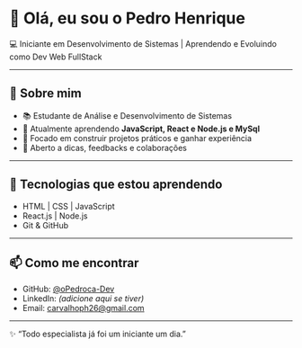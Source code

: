 # 👋 Olá, eu sou o Pedro Henrique

💻 Iniciante em Desenvolvimento de Sistemas | Aprendendo e Evoluindo como Dev Web FullStack  

---

## 🚀 Sobre mim
- 📚 Estudante de Análise e Desenvolvimento de Sistemas  
- 🌱 Atualmente aprendendo **JavaScript, React e Node.js e MySql**  
- 🎯 Focado em construir projetos práticos e ganhar experiência  
- 🤝 Aberto a dicas, feedbacks e colaborações  

---

## 🔧 Tecnologias que estou aprendendo
- HTML | CSS | JavaScript  
- React.js | Node.js  
- Git & GitHub  

---

## 📫 Como me encontrar
- GitHub: [@oPedroca-Dev](https://github.com/oPedroca-Dev)  
- LinkedIn: *(adicione aqui se tiver)*  
- Email:   carvalhoph26@gmail.com

---
✨ “Todo especialista já foi um iniciante um dia.”  

<!--
**oPedroca-Dev/oPedroca-Dev** is a ✨ _special_ ✨ repository because its `README.md` (this file) appears on your GitHub profile.

Here are some ideas to get you started:

- 🔭 I’m currently working on ...
- 🌱 I’m currently learning ...
- 👯 I’m looking to collaborate on ...
- 🤔 I’m looking for help with ...
- 💬 Ask me about ...
- 📫 How to reach me: ...
- 😄 Pronouns: ...
- ⚡ Fun fact: ...
-->
